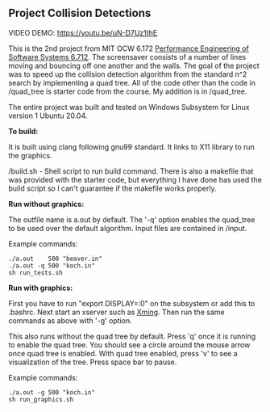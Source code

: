 ## Project Collision Detections

VIDEO DEMO: https://youtu.be/uN-D7Uz1thE

This is the 2nd project from MIT OCW 6.172 [Performance Engineering of Software Systems 6.712](https://ocw.mit.edu/courses/electrical-engineering-and-computer-science/6-172-performance-engineering-of-software-systems-fall-2018/). The screensaver consists of a number of lines moving and bouncing off one another and the walls. The goal of the project was to speed up the collision detection algorithm from the standard n^2 search by implementing a quad tree. All of the code other than the code in /quad_tree is starter code from the course. My addition is in /quad_tree.

The entire project was built and tested on Windows Subsystem for Linux version 1 Ubuntu 20.04.

**To build:**

It is built using clang following gnu99 standard. It links to X11 library to run the graphics.

/build.sh - Shell script to run build command. There is also a makefile that was provided with the starter code, but everything I have done has used the build script so I can't guarantee if the makefile works properly. 

**Run without graphics:**


The outfile name is a.out by default. The '-q' option enables the quad_tree to be used over the default algorithm. Input files are contained in /input.

Example commands:

```
./a.out    500 "beaver.in"
./a.out -q 500 "koch.in"
sh run_tests.sh
```

**Run with graphics:**

First you have to run "export DISPLAY=:0" on the subsystem or add this to .bashrc. Next start an xserver such as [Xming](https://sourceforge.net/projects/xming/). Then run the same commands as above with '-g' option.

This also runs without the quad tree by default. Press 'q' once it is running to enable the quad tree. You should see a circle around the mouse arrow once quad tree is enabled. With quad tree enabled, press 'v' to see a visualization of the tree. Press space bar to pause.

Example commands:

```
./a.out -g 500 "koch.in"
sh run_graphics.sh
```
